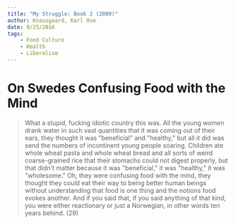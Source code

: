 ```yaml
---
title: "My Struggle: Book 2 (2009)"
author: Knausgaard, Karl Ove
date: 9/25/2016
tags:
    - Food Culture
    - Health
    - Liberalism
---
```


# On Swedes Confusing Food with the Mind

> What a stupid, fucking idiotic country this was. All the young women drank water in such vast quantities that it was coming out of their ears, they thought it was "beneficial" and "healthy," but all it did was send the numbers of incontinent young people soaring. Children ate whole wheat pasta and whole wheat bread and all sorts of weird coarse-grained rice that their stomachs could not digest properly, but that didn't matter because it was "beneficial," it was "healthy," it was "wholesome." Oh, they were confusing food with the mind, they thought they could eat their way to being better human beings without understanding that food is one thing and the notions food evokes another. And if you said that, if you said anything of that kind, you were either reactionary or just a Norwegian, in other words ten years behind. (29)
